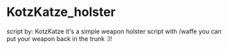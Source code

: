 # KotzKatze_holster
script by:
KotzKatze
it's a simple weapon holster script
with /waffe you can put your weapon back in the trunk :)!

